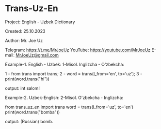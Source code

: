 # Trans-Uz-En
Project: English - Uzbek Dictionary

Created: 25.10.2023

Author: Mr. Joe Uz

Telegram:
https://t.me/MrJoeUz
YouTube:
https://youtube.com/MrJoeUz
E-mail:
MrJoeUz@gmail.com
     
Example-1. English - Uzbek:
1-Misol. Inglizcha - O'zbekcha:

1 - from trans import trans; 
2 - word = trans(l_from='en', to='uz'); 
3 - print(word.trans("hi"))

output: int salom!

Example-2. Uzbek-English:
2-Misol. O'zbekcha - Inglizcha:

 from trans_uz_en import trans
 word = trans(l_from='uz', to='en')
 print(word.trans("bomba"))
    
output: (Russian) bomb.

